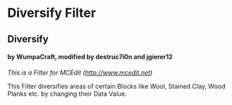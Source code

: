 # Diversify Filter
## Diversify
#### by WumpaCraft, modified by destruc7i0n and jgierer12

*This is a Filter for MCEdit (http://www.mcedit.net)*

This Filter diversifies areas of certain Blocks like Wool, Stained Clay, Wood Planks etc. by changing their Data Value.